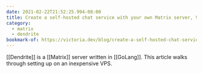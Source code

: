 ```yaml
---
date: 2021-02-22T21:52:25.994-08:00
title: Create a self-hosted chat service with your own Matrix server, Victoria Drake
category:
  - matrix
  - dendrite
bookmark-of: https://victoria.dev/blog/create-a-self-hosted-chat-service-with-your-own-matrix-server/
---
```

[[Dendrite]] is a [[Matrix]] server written in [[GoLang]]. This article walks through setting up on an inexpensive VPS.
